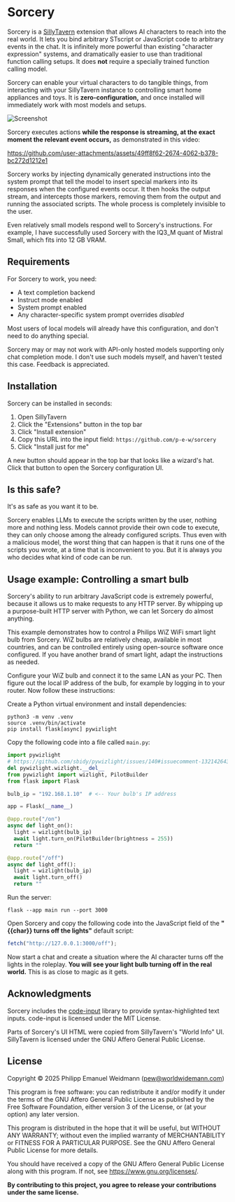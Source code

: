 # Sorcery

Sorcery is a [SillyTavern](https://github.com/SillyTavern/SillyTavern) extension
that allows AI characters to reach into the real world. It lets you bind arbitrary
STscript or JavaScript code to arbitrary events in the chat. It is infinitely more
powerful than existing "character expression" systems, and dramatically easier to
use than traditional function calling setups. It does **not** require a specially
trained function calling model.

Sorcery can enable your virtual characters to do tangible things, from interacting
with your SillyTavern instance to controlling smart home appliances and toys.
It is **zero-configuration,** and once installed will immediately work with most
models and setups.

![Screenshot](https://github.com/user-attachments/assets/71c0d9e5-6784-499e-8b67-26d531deb15f)

Sorcery executes actions **while the response is streaming, at the exact moment
the relevant event occurs,** as demonstrated in this video:

https://github.com/user-attachments/assets/49ff8f62-2674-4062-b378-bc272d1212e1

Sorcery works by injecting dynamically generated instructions into the system prompt
that tell the model to insert special markers into its responses when the configured
events occur. It then hooks the output stream, and intercepts those markers, removing
them from the output and running the associated scripts. The whole process is
completely invisible to the user.

Even relatively small models respond well to Sorcery's instructions. For example,
I have successfully used Sorcery with the IQ3_M quant of Mistral Small, which fits
into 12 GB VRAM.


## Requirements

For Sorcery to work, you need:

* A text completion backend
* Instruct mode enabled
* System prompt enabled
* Any character-specific system prompt overrides *disabled*

Most users of local models will already have this configuration, and don't
need to do anything special.

Sorcery may or may not work with API-only hosted models supporting only chat
completion mode. I don't use such models myself, and haven't tested this case.
Feedback is appreciated.


## Installation

Sorcery can be installed in seconds:

1. Open SillyTavern
2. Click the "Extensions" button in the top bar
3. Click "Install extension"
4. Copy this URL into the input field: `https://github.com/p-e-w/sorcery`
5. Click "Install just for me"

A new button should appear in the top bar that looks like a wizard's hat.
Click that button to open the Sorcery configuration UI.


## Is this safe?

It's as safe as you want it to be.

Sorcery enables LLMs to execute the scripts written by the user, nothing more
and nothing less. Models cannot provide their own code to execute, they can only
choose among the already configured scripts. Thus even with a malicious model,
the worst thing that can happen is that it runs one of the scripts you wrote,
at a time that is inconvenient to you. But it is always you who decides what kind
of code can be run.


## Usage example: Controlling a smart bulb

Sorcery's ability to run arbitrary JavaScript code is extremely powerful, because
it allows us to make requests to any HTTP server. By whipping up a purpose-built
HTTP server with Python, we can let Sorcery do almost anything.

This example demonstrates how to control a Philips WiZ WiFi smart light bulb from
Sorcery. WiZ bulbs are relatively cheap, available in most countries, and can be
controlled entirely using open-source software once configured. If you have another
brand of smart light, adapt the instructions as needed.

Configure your WiZ bulb and connect it to the same LAN as your PC. Then figure out
the local IP address of the bulb, for example by logging in to your router. Now
follow these instructions:

Create a Python virtual environment and install dependencies:

```
python3 -m venv .venv
source .venv/bin/activate
pip install flask[async] pywizlight
```

Copy the following code into a file called `main.py`:

```python
import pywizlight
# https://github.com/sbidy/pywizlight/issues/140#issuecomment-1321426436
del pywizlight.wizlight.__del__
from pywizlight import wizlight, PilotBuilder
from flask import Flask

bulb_ip = "192.168.1.10"  # <-- Your bulb's IP address

app = Flask(__name__)

@app.route("/on")
async def light_on():
  light = wizlight(bulb_ip)
  await light.turn_on(PilotBuilder(brightness = 255))
  return ""

@app.route("/off")
async def light_off():
  light = wizlight(bulb_ip)
  await light.turn_off()
  return ""
```

Run the server:

```
flask --app main run --port 3000
```

Open Sorcery and copy the following code into the JavaScript field of the
**"{{char}} turns off the lights"** default script:

```javascript
fetch("http://127.0.0.1:3000/off");
```

Now start a chat and create a situation where the AI character turns off the
lights in the roleplay. **You will see your light bulb turning off in the real
world.** This is as close to magic as it gets.


## Acknowledgments

Sorcery includes the [code-input](https://github.com/WebCoder49/code-input)
library to provide syntax-highlighted text inputs. code-input is licensed
under the MIT License.

Parts of Sorcery's UI HTML were copied from SillyTavern's "World Info" UI.
SillyTavern is licensed under the GNU Affero General Public License.


## License

Copyright &copy; 2025  Philipp Emanuel Weidmann (<pew@worldwidemann.com>)

This program is free software: you can redistribute it and/or modify
it under the terms of the GNU Affero General Public License as published by
the Free Software Foundation, either version 3 of the License, or
(at your option) any later version.

This program is distributed in the hope that it will be useful,
but WITHOUT ANY WARRANTY; without even the implied warranty of
MERCHANTABILITY or FITNESS FOR A PARTICULAR PURPOSE.  See the
GNU Affero General Public License for more details.

You should have received a copy of the GNU Affero General Public License
along with this program.  If not, see <https://www.gnu.org/licenses/>.

**By contributing to this project, you agree to release your
contributions under the same license.**
